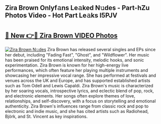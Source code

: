 ## Zira Brown Onlyf𝚊ns Le𝚊ked N𝚞des - Part-hZu Photos Video - Hot Part Le𝚊ks l5PJV

# <h2><a href="http://ab15921.deff.icu/?id=Zira+Brown">🔗 New 👉🔴 Zira Brown VIDEO Photos</a></h2>

[![Zira Brown N𝚞des](https://i.imgur.com/rIISA9y.gif)](http://ab15921.deff.icu/?id=Zira+Brown)
Zira Brown has released several singles and EPs since her debut, including "Fading Fast", "Ghost", and "Wildflower". Her music has been praised for its emotional intensity, melodic hooks, and sonic experimentation. Zira Brown is known for her high-energy live performances, which often feature her playing multiple instruments and showcasing her impressive vocal range. She has performed at festivals and venues across the UK and Europe, and has supported established artists such as Tom Odell and Lewis Capaldi. Zira Brown's music is characterized by her soaring vocals, introspective lyrics, and eclectic blend of pop, rock, and electronic elements. Her songs often explore themes of love, relationships, and self-discovery, with a focus on storytelling and emotional authenticity. Zira Brown's influences range from classic rock and pop to electronic and indie music, and she has cited artists such as Radiohead, Björk, and St. Vincent as key inspirations.
